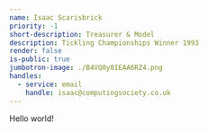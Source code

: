 ```yaml
---
name: Isaac Scarisbrick
priority: -1
short-description: Treasurer & Model
description: Tickling Championships Winner 1993
render: false
is-public: true
jumbotron-image: ./B4VQ0y0IEAA6RZ4.png
handles:
  - service: email
    handle: isaac@computingsociety.co.uk
---
```


Hello world!
